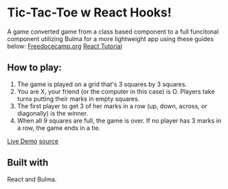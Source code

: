 # Tic-Tac-Toe w React Hooks!

A game converted game from a class based component to a full funcitonal component utilizing Bulma for a more lightweight app using these guides below:
[Freedocecamp.org](https://www.freecodecamp.org/news/learn-how-to-build-tic-tac-toe-with-react-hooks/)
[React Tutorial](https://reactjs.org/tutorial/tutorial.html)

## How to play:

1. The game is played on a grid that's 3 squares by 3 squares.
2. You are X, your friend (or the computer in this case) is O. Players take turns putting their marks in empty squares.
3. The first player to get 3 of her marks in a row (up, down, across, or diagonally) is the winner.
4. When all 9 squares are full, the game is over. If no player has 3 marks in a row, the game ends in a tie.

[Live Demo](https://ticgame.vercel.app/)
[source](https://www.exploratorium.edu/brain_explorer/tictactoe.html)

## Built with
React and Bulma.